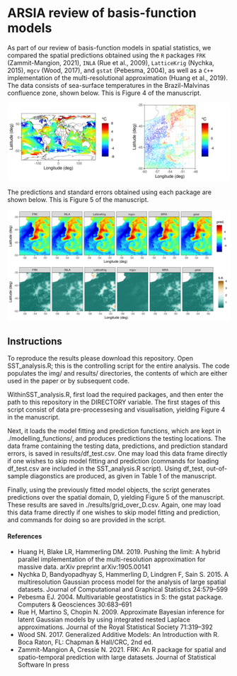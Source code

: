 # ARSIA review of basis-function models

As part of our review of basis-function models in spatial statistics, we compared the spatial predictions obtained using the `R` packages `FRK` (Zammit-Mangion, 2021), `INLA` (Rue et al., 2009), `LatticeKrig` (Nychka, 2015), `mgcv` (Wood, 2017), and `gstat` (Pebesma, 2004), as well as a `C++` implementation of the multi-resolutional approximation (Huang et al., 2019).  The data consists of sea-surface temperatures in the Brazil-Malvinas confluence zone, shown below. This is Figure 4 of the manuscript. 

![Figure 4: Sea-surface temperature data](/img/global_and_training_data.png?raw=true)

The predictions and standard errors obtained using each package are shown below. This is Figure 5 of the manuscript.

![Figure 5: Predictions and standard errors](/img/DEM_results.png?raw=true)


## Instructions

To reproduce the results please download this repository. Open SST_analysis.R; this is the controlling script for the entire analysis. The code populates the img/ and results/ directories, the contents of which are either used in the paper or by subsequent code. 

WithinSST_analysis.R, first load the required packages, and then enter the path to this repository in the DIRECTORY variable. The first stages of this script consist of data pre-processesing and visualisation, yielding Figure 4 in the manuscript. 

Next, it loads the model fitting and prediction functions, which are kept in ./modelling_functions/, and produces predictions the testing locations. The data frame containing the testing data, predictions, and prediction standard errors, is saved in results/df_test.csv. One may load this data frame directly if one wishes to skip model fitting and prediction (commands for loading df_test.csv are included in the SST_analysis.R script). Using df_test, out-of-sample diagonstics are produced, as given in Table 1 of the manuscript.

Finally, using the previously fitted model objects, the script generates predictions over the spatial domain, D, yielding Figure 5 of the manuscript. These results are saved in ./results/grid_over_D.csv. Again, one may load this data frame directly if one wishes to skip model fitting and prediction, and commands for doing so are provided in the script. 


#### References

* Huang H, Blake LR, Hammerling DM. 2019. Pushing the limit: A hybrid parallel implementation of the multi-resolution approximation for massive data. arXiv preprint arXiv:1905.00141
* Nychka D, Bandyopadhyay S, Hammerling D, Lindgren F, Sain S. 2015. A multiresolution Gaussian process model for the analysis of large spatial datasets. Journal of Computational and Graphical Statistics 24:579–599
* Pebesma EJ. 2004. Multivariable geostatistics in S: the gstat package. Computers \& Geosciences 30:683–691
* Rue H, Martino S, Chopin N. 2009. Approximate Bayesian inference for latent Gaussian models by using integrated nested Laplace approximations. Journal of the Royal Statistical Society 71:319–392
* Wood SN. 2017. Generalized Additive Models: An Introduction with R. Boca Raton, FL: Chapman \& Hall/CRC, 2nd ed.
* Zammit-Mangion A, Cressie N. 2021. FRK: An R package for spatial and spatio-temporal prediction
with large datasets. Journal of Statistical Software In press